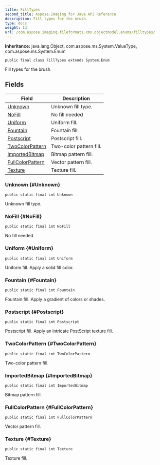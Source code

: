 ```yaml
---
title: FillTypes
second_title: Aspose.Imaging for Java API Reference
description: Fill types for the brush.
type: docs
weight: 13
url: /com.aspose.imaging.fileformats.cmx.objectmodel.enums/filltypes/
---
```

**Inheritance:**
java.lang.Object, com.aspose.ms.System.ValueType, com.aspose.ms.System.Enum
```
public final class FillTypes extends System.Enum
```

Fill types for the brush.
## Fields

| Field | Description |
| --- | --- |
| [Unknown](#Unknown) | Unknown fill type. |
| [NoFill](#NoFill) | No fill needed |
| [Uniform](#Uniform) | Uniform fill. |
| [Fountain](#Fountain) | Fountain fill. |
| [Postscript](#Postscript) | Postscript fill. |
| [TwoColorPattern](#TwoColorPattern) | Two-color pattern fill. |
| [ImportedBitmap](#ImportedBitmap) | Bitmap pattern fill. |
| [FullColorPattern](#FullColorPattern) | Vector pattern fill. |
| [Texture](#Texture) | Texture fill. |
### Unknown {#Unknown}
```
public static final int Unknown
```


Unknown fill type.

### NoFill {#NoFill}
```
public static final int NoFill
```


No fill needed

### Uniform {#Uniform}
```
public static final int Uniform
```


Uniform fill. Apply a solid fill color.

### Fountain {#Fountain}
```
public static final int Fountain
```


Fountain fill. Apply a gradient of colors or shades.

### Postscript {#Postscript}
```
public static final int Postscript
```


Postscript fill. Apply an intricate PostScript texture fill.

### TwoColorPattern {#TwoColorPattern}
```
public static final int TwoColorPattern
```


Two-color pattern fill.

### ImportedBitmap {#ImportedBitmap}
```
public static final int ImportedBitmap
```


Bitmap pattern fill.

### FullColorPattern {#FullColorPattern}
```
public static final int FullColorPattern
```


Vector pattern fill.

### Texture {#Texture}
```
public static final int Texture
```


Texture fill.

